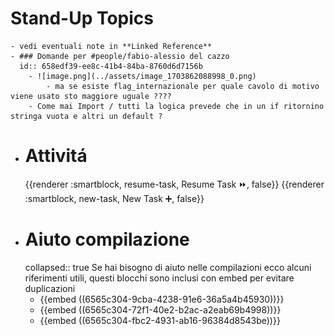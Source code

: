 # Stand-Up Topics
	- vedi eventuali note in **Linked Reference**
	- ### Domande per #people/fabio-alessio del cazzo
	  id:: 658edf39-ee8c-41b4-84ba-8760d6d7156b
		- ![image.png](../assets/image_1703862088998_0.png)
			- ma se esiste flag_internazionale per quale cavolo di motivo viene usato sto maggiore uguale ????
		- Come mai Import / tutti la logica prevede che in un if ritornino stringa vuota e altri un default ?
- # Attivitá
  {{renderer :smartblock, resume-task, Resume Task ⏩️, false}} {{renderer :smartblock, new-task, New Task ➕, false}}
- # Aiuto compilazione
  collapsed:: true
  Se hai bisogno di aiuto nelle compilazioni ecco alcuni riferimenti utili, questi blocchi sono inclusi con embed per evitare duplicazioni
	- {{embed ((6565c304-9cba-4238-91e6-36a5a4b45930))}}
	- {{embed ((6565c304-72f1-40e2-b2ac-a2eab69b4998))}}
	- {{embed ((6565c304-fbc2-4931-ab16-96384d8543be))}}